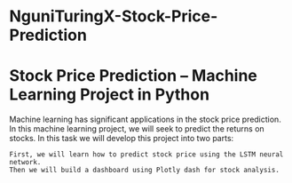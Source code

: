 # NguniTuringX-Stock-Price-Prediction


# Stock Price Prediction – Machine Learning Project in Python

Machine learning has significant applications in the stock price prediction. In this machine learning project, we will seek to predict the returns on stocks. In this task we will develop this project into two parts:

    First, we will learn how to predict stock price using the LSTM neural network.
    Then we will build a dashboard using Plotly dash for stock analysis.

